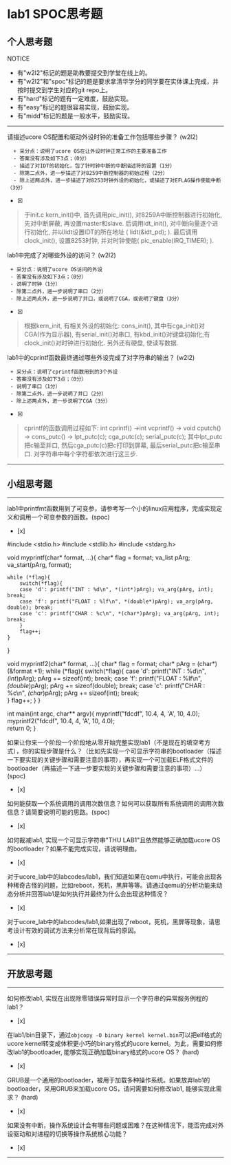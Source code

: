 # lab1 SPOC思考题

## 个人思考题

NOTICE
- 有"w2l2"标记的题是助教要提交到学堂在线上的。
- 有"w2l2"和"spoc"标记的题是要求拿清华学分的同学要在实体课上完成，并按时提交到学生对应的git repo上。
- 有"hard"标记的题有一定难度，鼓励实现。
- 有"easy"标记的题很容易实现，鼓励实现。
- 有"midd"标记的题是一般水平，鼓励实现。
---

请描述ucore OS配置和驱动外设时钟的准备工作包括哪些步骤？ (w2l2)
```
  + 采分点：说明了ucore OS在让外设时钟正常工作的主要准备工作
  - 答案没有涉及如下3点；（0分）
  - 描述了对IDT的初始化，包了针时钟中断的中断描述符的设置（1分）
  - 除第二点外，进一步描述了对8259中断控制器的初始过程（2分）
  - 除上述两点外，进一步描述了对8253时钟外设的初始化，或描述了对EFLAG操作使能中断（3分）
 ```
- [x]  

>  于init.c kern_init()中, 
首先调用pic_init(), 对8259A中断控制器进行初始化, 先对中断屏蔽, 再设置master和slave.
后调用idt_init(), 对中断向量逐个进行初始化, 并以lidt设置IDT的所在地址 (  lidt(&idt_pd); ).
最后调用clock_init(), 设置8253时钟, 并对时钟使能(  pic_enable(IRQ_TIMER); ).

lab1中完成了对哪些外设的访问？ (w2l2)
 ```
  + 采分点：说明了ucore OS访问的外设
  - 答案没有涉及如下3点；（0分）
  - 说明了时钟（1分）
  - 除第二点外，进一步说明了串口（2分）
  - 除上述两点外，进一步说明了并口，或说明了CGA，或说明了键盘（3分）
 ```
- [x]  

>  根据kern_init, 有相关外设的初始化:
cons_init(), 其中有cga_init()对CGA(作为显示器), 有serial_init()对串口, 有kbd_init()对键盘初始化;有clock_init()对时钟进行初始化. 另外还有硬盘, 使读写数据.


lab1中的cprintf函数最终通过哪些外设完成了对字符串的输出？ (w2l2)
 ```
  + 采分点：说明了cprintf函数用到的3个外设
  - 答案没有涉及如下3点；（0分）
  - 说明了串口（1分）
  - 除第二点外，进一步说明了并口（2分）
  - 除上述两点外，进一步说明了CGA（3分）
 ```
- [x]  

>  cprintf的函数调用过程如下:
int cprintf() →int vcprintf() → void cputch() → cons_putc() → lpt_putc(c);
 cga_putc(c);
 serial_putc(c);
 其中lpt_putc把c输至并口, 然后cga_putc(c)把c打印到屏幕, 最后serial_putc把c输至串口. 对字符串中每个字符都依次进行这三步.

---

## 小组思考题

---

lab1中printfmt函数用到了可变参，请参考写一个小的linux应用程序，完成实现定义和调用一个可变参数的函数。(spoc)
- [x]  

#include <stdio.h>
#include <stdlib.h>
#include <stdarg.h>

void myprintf(char* format, ...){
	char* flag = format;
	va_list pArg;
	va_start(pArg, format);

	while (*flag){
		switch(*flag){
		case 'd': printf("INT : %d\n", *(int*)pArg); va_arg(pArg, int); break;
		case 'f': printf("FLOAT : %lf\n", *(double*)pArg); va_arg(pArg, double); break;
		case 'c': printf("CHAR : %c\n", *(char*)pArg); va_arg(pArg, int); break;	
		}
		flag++;	
	}
}


void myprintf2(char* format, ...){
	char* flag = format;
	char* pArg = (char*)(&format +1);
	while (*flag){
		switch(*flag){
		case 'd': printf("INT : %d\n", *(int*)pArg); pArg += sizeof(int); break;
		case 'f': printf("FLOAT : %lf\n", *(double*)pArg); pArg += sizeof(double); break;
		case 'c': printf("CHAR : %c\n", *(char*)pArg); pArg += sizeof(int); break;	
		}
		flag++;	
	}
}

int main(int argc, char** argv){
	myprintf("fdcdf", 10.4, 4, 'A', 10, 4.0);	
	myprintf2("fdcdf", 10.4, 4, 'A', 10, 4.0);	
	return 0;
}



如果让你来一个阶段一个阶段地从零开始完整实现lab1（不是现在的填空考方式），你的实现步骤是什么？（比如先实现一个可显示字符串的bootloader（描述一下要实现的关键步骤和需要注意的事项），再实现一个可加载ELF格式文件的bootloader（再描述一下进一步要实现的关键步骤和需要注意的事项）...） (spoc)
- [x]  

> 


如何能获取一个系统调用的调用次数信息？如何可以获取所有系统调用的调用次数信息？请简要说明可能的思路。(spoc)
- [x]  

> 

如何裁减lab1, 实现一个可显示字符串"THU LAB1"且依然能够正确加载ucore OS的bootloader？如果不能完成实现，请说明理由。
- [x]  

> 

对于ucore_lab中的labcodes/lab1，我们知道如果在qemu中执行，可能会出现各种稀奇古怪的问题，比如reboot，死机，黑屏等等。请通过qemu的分析功能来动态分析并回答lab1是如何执行并最终为什么会出现这种情况？
- [x]  

> 

对于ucore_lab中的labcodes/lab1,如果出现了reboot，死机，黑屏等现象，请思考设计有效的调试方法来分析常在现背后的原因。
- [x]  

> 

---

## 开放思考题

---

如何修改lab1, 实现在出现除零错误异常时显示一个字符串的异常服务例程的lab1？
- [x]  

> 


在lab1/bin目录下，通过`objcopy -O binary kernel kernel.bin`可以把elf格式的ucore kernel转变成体积更小巧的binary格式的ucore kernel。为此，需要如何修改lab1的bootloader, 能够实现正确加载binary格式的ucore OS？ (hard)
- [x]  

>

GRUB是一个通用的bootloader，被用于加载多种操作系统。如果放弃lab1的bootloader，采用GRUB来加载ucore OS，请问需要如何修改lab1, 能够实现此需求？ (hard)
- [x]  

>


如果没有中断，操作系统设计会有哪些问题或困难？在这种情况下，能否完成对外设驱动和对进程的切换等操作系统核心功能？
- [x]  

>  

---
